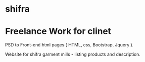 # shifra

# Freelance Work for clinet

PSD to Front-end html pages ( HTML, css, Bootstrap, Jquery ). 

Website for shifra garment mills - listing products and description.
